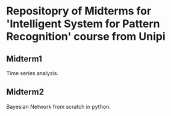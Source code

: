 # Repositopry of Midterms for 'Intelligent System for Pattern Recognition' course from Unipi

## Midterm1 
Time series analysis.

## Midterm2
Bayesian Network from scratch in python.
